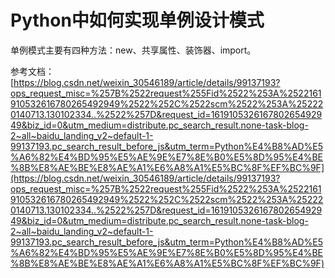 # Python中如何实现单例设计模式 #

单例模式主要有四种方法：new、共享属性、装饰器、import。

参考文档：  
[https://blog.csdn.net/weixin_30546189/article/details/99137193?ops_request_misc=%257B%2522request%255Fid%2522%253A%2522161910532616780265492949%2522%252C%2522scm%2522%253A%252220140713.130102334..%2522%257D&request_id=161910532616780265492949&biz_id=0&utm_medium=distribute.pc_search_result.none-task-blog-2~all~baidu_landing_v2~default-1-99137193.pc_search_result_before_js&utm_term=Python%E4%B8%AD%E5%A6%82%E4%BD%95%E5%AE%9E%E7%8E%B0%E5%8D%95%E4%BE%8B%E8%AE%BE%E8%AE%A1%E6%A8%A1%E5%BC%8F%EF%BC%9F](https://blog.csdn.net/weixin_30546189/article/details/99137193?ops_request_misc=%257B%2522request%255Fid%2522%253A%2522161910532616780265492949%2522%252C%2522scm%2522%253A%252220140713.130102334..%2522%257D&request_id=161910532616780265492949&biz_id=0&utm_medium=distribute.pc_search_result.none-task-blog-2~all~baidu_landing_v2~default-1-99137193.pc_search_result_before_js&utm_term=Python%E4%B8%AD%E5%A6%82%E4%BD%95%E5%AE%9E%E7%8E%B0%E5%8D%95%E4%BE%8B%E8%AE%BE%E8%AE%A1%E6%A8%A1%E5%BC%8F%EF%BC%9F)
